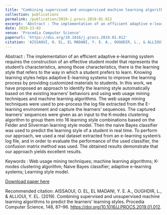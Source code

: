 ```yaml
---
title: "Combining supervised and unsupervised machine learning algorithms to predict the learners’ learning styles"
collection: publications
permalink: /publication/2019-j.procs.2019.01.012
excerpt: 'Abstract : The implementation of an efficient adaptive e-learning system requires the construction of an effective student model that represents the student’s characteristics, among those characteristics, there is the learning style that refers to the way in which a student prefers to learn. Knowing learning styles helps adaptive E-learning systems to improve the learning process by providing customized materials to students. In this work, we have proposed an approach to identify the learning style automatically based on the existing learners’ behaviors and using web usage mining techniques and machine learning algorithms. The web usage mining techniques were used to pre-process the log file extracted from the E-learning environment and capture the learners’ sequences. The captured learners’ sequences were given as an input to the K-modes clustering algorithm to group them into 16 learning style combinations based on the Felder and Silverman learning style model. Then the naive Bayes classifier was used to predict the learning style of a student in real time. To perform our approach, we used a real dataset extracted from an e-learning system’s log file, and in order to evaluate the performance of the used classifier, the confusion matrix method was used. The obtained results demonstrate that our approach yields excellent results.'
date: 2019-23-02
venue: 'Procedia Computer Science'
paperurl: 'https://doi.org/10.1016/j.procs.2019.01.012'
citation: 'AISSAOUI, O. EL, EL MADANI, Y. E. A., OUGHDIR, L., & ALLIOUI, Y. EL. (2019). Combining supervised and unsupervised machine learning algorithms to predict the learners’ learning styles. Procedia Computer Science, 148, 87–96. https://doi.org/10.1016/J.PROCS.2019.01.012.'
---
```

Abstract : The implementation of an efficient adaptive e-learning system requires the construction of an effective student model that represents the student’s characteristics, among those characteristics, there is the learning style that refers to the way in which a student prefers to learn. Knowing learning styles helps adaptive E-learning systems to improve the learning process by providing customized materials to students. In this work, we have proposed an approach to identify the learning style automatically based on the existing learners’ behaviors and using web usage mining techniques and machine learning algorithms. The web usage mining techniques were used to pre-process the log file extracted from the E-learning environment and capture the learners’ sequences. The captured learners’ sequences were given as an input to the K-modes clustering algorithm to group them into 16 learning style combinations based on the Felder and Silverman learning style model. Then the naive Bayes classifier was used to predict the learning style of a student in real time. To perform our approach, we used a real dataset extracted from an e-learning system’s log file, and in order to evaluate the performance of the used classifier, the confusion matrix method was used. The obtained results demonstrate that our approach yields excellent results.

Keywords : Web usage mining techniques; machine learning algorithms; K-modes clustering algorithm; Naive Bayes classifier; adaptive e-learning systems; Learning style model.

[Download paper here](/files/2019-j.procs.2019.01.012.pdf)

Recommended citation: AISSAOUI, O. EL, EL MADANI, Y. E. A., OUGHDIR, L., & ALLIOUI, Y. EL. (2019). Combining supervised and unsupervised machine learning algorithms to predict the learners’ learning styles. Procedia Computer Science, 148, 87–96. https://doi.org/10.1016/J.PROCS.2019.01.012.
